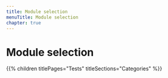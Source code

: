 ```yaml
---
title: Module selection
menuTitle: Module selection
chapter: true
---
```


# Module selection

{{% children titlePages="Tests" titleSections="Categories" %}}
